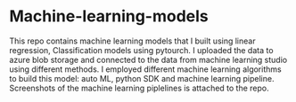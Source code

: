 # Machine-learning-models
This repo contains machine learning models that I built using linear regression, Classification models using pytourch.
I uploaded the data to azure blob storage and connected to the data from machine learning studio using different methods.
I employed different machine learning algorithms to build this model: auto ML, python SDK and machine learning pipeline.
Screenshots of the machine learning piplelines is attached to the repo.
